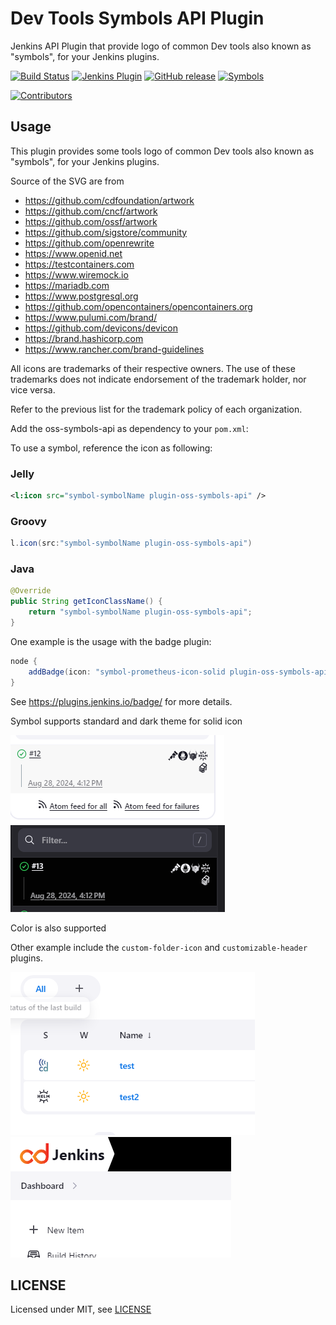# Dev Tools Symbols API Plugin

Jenkins API Plugin that provide logo of common Dev tools also known as "symbols", for your Jenkins plugins.

[![Build Status](https://ci.jenkins.io/buildStatus/icon?job=Plugins/oss-symbols-api-plugin/main)](https://ci.jenkins.io/job/plugins/job/oss-symbols-api-plugin/)
[![Jenkins Plugin](https://img.shields.io/jenkins/plugin/v/oss-symbols-api.svg)](https://plugins.jenkins.io/oss-symbols-api/)
[![GitHub release](https://img.shields.io/github/release/jenkinsci/oss-symbols-api-plugin.svg?label=changelog)](https://github.com/jenkinsci/oss-symbols-api-plugin/releases/latest)
[![Symbols](https://img.shields.io/github/directory-file-count/jenkinsci/oss-symbols-api-plugin%2Fsrc%2Fmain%2Fresources%2Fimages%2Fsymbols?type=file&style=flat&label=tools)](src/main/resources/images/symbols)

[![Contributors](https://img.shields.io/github/contributors/jenkinsci/oss-symbols-api-plugin.svg)](https://github.com/jenkinsci/oss-symbols-api-plugin/graphs/contributors)

## Usage

This plugin provides some tools logo of common Dev tools also known as "symbols", for your Jenkins plugins.

Source of the SVG are from

- https://github.com/cdfoundation/artwork
- https://github.com/cncf/artwork
- https://github.com/ossf/artwork
- https://github.com/sigstore/community
- https://github.com/openrewrite
- https://www.openid.net
- https://testcontainers.com
- https://www.wiremock.io
- https://mariadb.com
- https://www.postgresql.org
- https://github.com/opencontainers/opencontainers.org
- https://www.pulumi.com/brand/
- https://github.com/devicons/devicon
- https://brand.hashicorp.com
- https://www.rancher.com/brand-guidelines

All icons are trademarks of their respective owners. The use of these trademarks does not indicate endorsement of the trademark holder, nor vice versa.

Refer to the previous list for the trademark policy of each organization.

Add the oss-symbols-api as dependency to your `pom.xml`:

To use a symbol, reference the icon as following:

### Jelly
```xml
<l:icon src="symbol-symbolName plugin-oss-symbols-api" />
```

### Groovy
```groovy
l.icon(src:"symbol-symbolName plugin-oss-symbols-api")
```

### Java

```java
@Override
public String getIconClassName() {
    return "symbol-symbolName plugin-oss-symbols-api";
}
```

One example is the usage with the badge plugin:

```groovy
node {
    addBadge(icon: "symbol-prometheus-icon-solid plugin-oss-symbols-api")
}
```

See https://plugins.jenkins.io/badge/ for more details.

Symbol supports standard and dark theme for solid icon

![](docs/badge.png)
![](docs/badge2.png)

Color is also supported

Other example include the `custom-folder-icon` and `customizable-header` plugins.

![](docs/folder_icon.png)
![](docs/header.png)

## LICENSE

Licensed under MIT, see [LICENSE](LICENSE.md)

